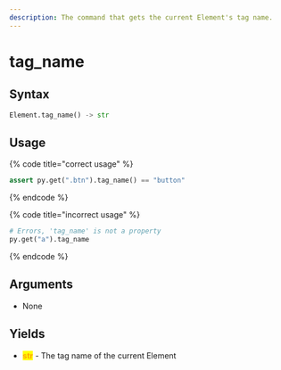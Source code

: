 ```yaml
---
description: The command that gets the current Element's tag name.
---
```


# tag\_name

## Syntax

```python
Element.tag_name() -> str
```

## Usage

{% code title="correct usage" %}
```python
assert py.get(".btn").tag_name() == "button"
```
{% endcode %}

{% code title="incorrect usage" %}
```python
# Errors, 'tag_name' is not a property
py.get("a").tag_name
```
{% endcode %}

## Arguments

* None

## Yields

* <mark style="color:orange;">**str**</mark> - The tag name of the current Element
